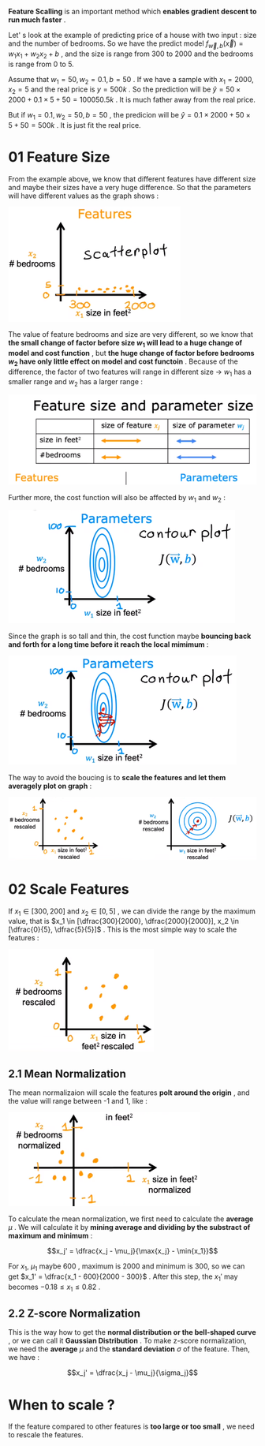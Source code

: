 **Feature Scalling** is an important method which **enables gradient descent to run much faster** .

Let' s look at the example of predicting price of a house with two input : size and the number of bedrooms. So we have the predict model $f_{\vec{w}, b} (\vec{x}) = w_1x_1 + w_2x_2 + b$ , and the size is range from 300 to 2000 and the bedrooms is range from 0 to 5.

Assume that $w_1 = 50, w_2 = 0.1, b = 50$ . If we have a sample with $x_1 = 2000, x_2 = 5$ and the real price is $y = 500k$ . So the prediction will be $\hat{y} = 50 \times 2000 + 0.1 \times 5 + 50 = 100050.5 k$ . It is much father away from the real price.

But if $w_1 = 0.1, w_2 = 50, b = 50$ , the predicion will be $\hat{y} = 0.1 \times 2000 + 50 \times 5 + 50 = 500k$ . It is just fit the real price.

# 01 Feature Size

From the example above, we know that different features have different size and maybe their sizes have a very huge difference. So that the parameters will have different values as the graph shows : 

![](imgs/features_size.png)

The value of feature bedrooms and size are very different, so we know that **the small change of factor before size $w_1$ will lead to a huge change of model and cost function** , but **the huge change of factor before bedrooms $w_2$ have only little effect on model and cost functoin** . Because of the difference, the factor of two features will range in different size -> $w_1$ has a smaller range and $w_2$ has a larger range : 

![](imgs/features_comparison.png)

Further more, the cost function will also be affected by $w_1$ and $w_2$ : 

![](imgs/parameters_comparison.png)

Since the graph is so tall and thin, the cost function maybe **bouncing back and forth for a long time before it reach the local mimimum** : 

![](imgs/boucing.png)

The way to avoid the boucing is to **scale the features and let them averagely plot on graph** : 

![](imgs/scale.png)

# 02 Scale Features

If $x_1 \in [300, 200]$ and $x_2 \in [0, 5]$ , we can divide the range by the maximum value, that is $x_1 \in [\dfrac{300}{2000}, \dfrac{2000}{2000}], x_2 \in [\dfrac{0}{5}, \dfrac{5}{5}]$ . This is the most simple way to scale the features : 

![](imgs/divide_by_max.png)

## 2.1 Mean Normalization

The mean normalizaion will scale the features **polt around the origin** , and the value will range between -1 and 1, like : 

![](imgs/mean_nor.png)

To calculate the mean normalization, we first need to calculate the **average** $\mu$ . We will calculate it by **mining average and dividing by the substract of maximum and minimum** : 

$$x_j' = \dfrac{x_j - \mu_j}{\max{x_j} - \min{x_1}}$$

For $x_1$, $\mu_1$ maybe $600$ , maximum is 2000 and minimum is 300, so we can get $x_1' = \dfrac{x_1 - 600}{2000 - 300}$ . After this step, the $x_1'$ may becomes $-0.18 \le x_1 \le 0.82$ .

## 2.2 Z-score Normalization

This is the way how to get the **normal distribution or the bell-shaped curve** , or we can call it **Gaussian Distribution** . To make z-score normalization, we need the **average** $\mu$ and the **standard deviation** $\sigma$ of the feature. Then, we have : 

$$x_j' = \dfrac{x_j - \mu_j}{\sigma_j}$$

# When to scale ?

If the feature compared to other features is **too large or too small** , we need to rescale the features.